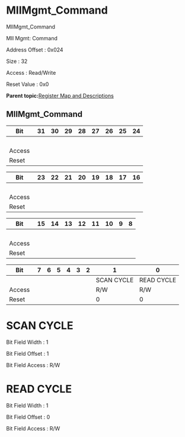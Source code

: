 # MIIMgmt\_Command

MIIMgmt\_Command

MII Mgmt: Command

Address Offset : 0x024

Size : 32

Access : Read/Write

Reset Value : 0x0

**Parent topic:**[Register Map and Descriptions](GUID-521EA668-4C02-4A74-927B-B4C8D92B9489.md)

## MIIMgmt\_Command

|Bit |31|30|29|28|27|26|25|24|
|----|---|---|---|---|---|---|---|---|
| | | | | | | | | |
|Access | | | | | | | | |
|Reset | | | | | | | | |

|Bit |23|22|21|20|19|18|17|16|
|----|---|---|---|---|---|---|---|---|
| | | | | | | | | |
|Access | | | | | | | | |
|Reset | | | | | | | | |

|Bit |15|14|13|12|11|10|9|8|
|----|---|---|---|---|---|---|---|---|
| | | | | | | | | |
|Access | | | | | | | | |
|Reset | | | | | | | | |

|Bit |7|6|5|4|3|2|1|0|
|----|---|---|---|---|---|---|---|---|
| | | | | | | |SCAN CYCLE|READ CYCLE|
|Access | | | | | | |R/W|R/W|
|Reset | | | | | | |0|0|

# SCAN CYCLE

Bit Field Width : 1

Bit Field Offset : 1

Bit Field Access : R/W

# READ CYCLE

Bit Field Width : 1

Bit Field Offset : 0

Bit Field Access : R/W


